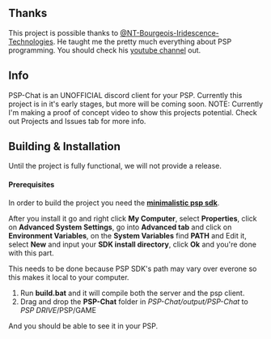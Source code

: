 ## Thanks
 This project is possible thanks to [@NT-Bourgeois-Iridescence-Technologies](https://github.com/NT-Bourgeois-Iridescence-Technologies). He taught me the pretty much everything about PSP programming. You should check his [youtube channel](https://www.youtube.com/channel/UCSTmaB4YZmnyUSAoerATnsg) out.

## Info
PSP-Chat is an UNOFFICIAL discord client for your PSP. Currently this project is in it's early stages, but more will be coming soon.
NOTE: Currently I'm making a proof of concept video to show this projects potential.
Check out Projects and Issues tab for more info.

## Building & Installation
Until the project is fully functional, we will not provide a release. 

#### Prerequisites 
In order to build the project you need the [**minimalistic psp sdk**](https://sourceforge.net/projects/minpspw/).

After you install it go and right click **My Computer**, select **Properties**, click on **Advanced System Settings**, go into **Advanced tab** and click on **Environment Variables**, on the **System Variables** find **PATH** and Edit it, select **New** and input your **SDK install directory**, click **Ok** and you're done with this part. 

This needs to be done because PSP SDK's path may vary over everone so this makes it local to your computer.

1. Run **build.bat** and it will compile both the server and the psp client.
2. Drag and drop the **PSP-Chat** folder in *PSP-Chat/output/PSP-Chat* to *PSP DRIVE*/PSP/GAME

And you should be able to see it in your PSP.
 
